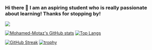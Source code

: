 ### Hi there 👋 I am an aspiring student who is really passionate about learning! Thanks for stopping by!
<!--![](https://komarev.com/ghpvc/?username=Mohamed-Motaz)-->
![](https://komarev.com/ghpvc/?username=Mohamed247)
<!--
**Mohamed-Motaz/Mohamed-Motaz** is a ✨ _special_ ✨ repository because its `README.md` (this file) appears on your GitHub profile.


Here are some ideas to get you started:

- 🔭 I’m currently working on ...
- 🌱 I’m currently learning ...
- 👯 I’m looking to collaborate on ...
- 🤔 I’m looking for help with ...
- 💬 Ask me about ...
- 📫 How to reach me: ...
- 😄 Pronouns: ...
- ⚡ Fun fact: ...
-->


<!--[![Years Badge](https://badges.pufler.dev/years/AbdallahHemdan)](https://badges.pufler.dev)-->
<!-- [![Most Active GitHub User Rank](https://en4ykswhoyisq3x.m.pipedream.net)](https://commits.top/egypt.html) -->
<!-- [![Repos Badge](https://badges.pufler.dev/repos/Mohamed-Motaz)](https://badges.pufler.dev)
<img src="https://komarev.com/ghpvc/?username=abdallahhemdan&label=Profile%20views&color=0e75b6&style=flat" alt="abdallahhemdan" /> -->

[![Mohamed-Motaz's GitHub stats](https://github-readme-stats.vercel.app/api?username=Mohamed-Motaz&count_private=true&show_icons=true&include_all_commits=true)](https://github.com/Mohamed-Motaz/github-readme-stats)
[![Top Langs](https://github-readme-stats.vercel.app/api/top-langs/?username=Mohamed-Motaz&layout=compact)](https://github.com/anuraghazra/github-readme-stats)


 
<a href="https://stackoverflow.com/users/11019268/mohamed-motaz">
 
[![GitHub Streak](https://github-readme-streak-stats.herokuapp.com/?user=Mohamed-Motaz)](https://git.io/streak-stats)
[![trophy](https://github-profile-trophy.vercel.app/?username=Mohamed-Motaz)](https://github.com/ryo-ma/github-profile-trophy)
